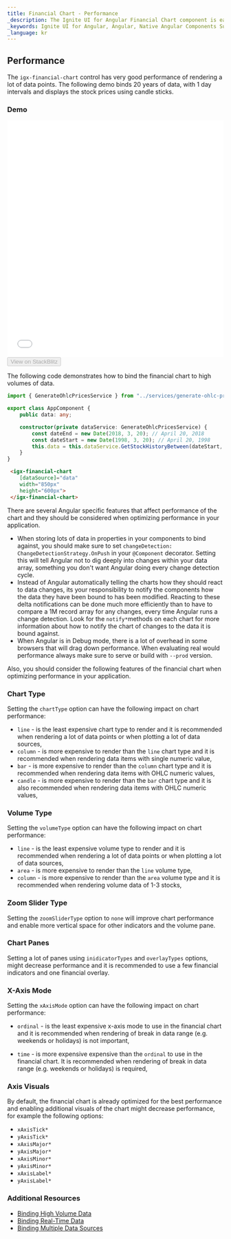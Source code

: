 ```yaml
---
title: Financial Chart - Performance
_description: The Ignite UI for Angular Financial Chart component is easily configured to display financial data using a simple and intuitive API, as once the user binds the data, the chart offers multiple ways in which the data can then be visualized and interpreted.
_keywords: Ignite UI for Angular, Angular, Native Angular Components Suite, Native Angular Controls, Native Angular Components, Native Angular Components Library, Angular Chart, Angular Chart Control, Angular Chart Example, Angular Grid Component, Angular Chart Component, Angular Financial Chart
_language: kr
---
```

## Performance

The `igx-financial-chart` control has very good performance of rendering a lot of data points. The following demo binds 20 years of data, with 1 day intervals and displays the stock prices using candle sticks.

### Demo

<div class="sample-container" style="height: 550px">
    <iframe id="financial-chart-performance-iframe" src='{environment:demosBaseUrl}/financial-chart-performance' width="100%" height="100%" seamless frameBorder="0" onload="onSampleIframeContentLoaded(this);"></iframe>
</div>
<div>
    <button data-localize="stackblitz" disabled class="stackblitz-btn"   data-iframe-id="financial-chart-performance-iframe" data-demos-base-url="{environment:demosBaseUrl}">View on StackBlitz
    </button>
</div>
<div class="divider--half"></div>


The following code demonstrates how to bind the financial chart to high volumes of data.

```typescript
import { GenerateOhlcPricesService } from "../services/generate-ohlc-prices.service";

export class AppComponent {
    public data: any;

    constructor(private dataService: GenerateOhlcPricesService) {
        const dateEnd = new Date(2018, 3, 20); // April 20, 2018
        const dateStart = new Date(1998, 3, 20); // April 20, 1998
        this.data = this.dataService.GetStockHistoryBetween(dateStart, dateEnd);
    }
}
```

```html
 <igx-financial-chart
    [dataSource]="data"
    width="850px"
    height="600px">
 </igx-financial-chart>
```

There are several Angular specific features that affect performance of the chart and they should be considered when optimizing performance in your application.

* When storing lots of data in properties in your components to bind against, you should make sure to set `changeDetection: ChangeDetectionStrategy.OnPush` in your `@Component` decorator. Setting this will tell Angular not to dig deeply into changes within your data array, something you don't want Angular doing every change detection cycle.
* Instead of Angular automatically telling the charts how they should react to data changes, its your responsibility to notify the components how the data they have been bound to has been modified. Reacting to these delta notifications can be done much more efficiently than to have to compare a 1M record array for any changes, every time Angular runs a change detection. Look for the `notify*`methods on each chart for more information about how to notify the chart of changes to the data it is bound against.
* When Angular is in Debug mode, there is a lot of overhead in some browsers that will drag down performance. When evaluating real would performance always make sure to serve or build with `--prod` version.


Also, you should consider the following features of the financial chart when optimizing performance in your application.

### Chart Type
Setting the `chartType` option can have the following impact on chart performance:

* `line` - is the least expensive chart type to render and it is recommended when rendering a lot of data points or when plotting a lot of data sources,
* `column` - is more expensive to render than the `line` chart type and it is recommended when rendering data items with single numeric value,
* `bar` - is more expensive to render than the `column` chart type and it is recommended when rendering data items with OHLC  numeric values,
* `candle` - is more expensive to render than the `bar` chart type and it is also recommended when rendering data items with OHLC  numeric values,

### Volume Type
Setting the `volumeType` option can have the following impact on chart performance:

* `line` - is the least expensive volume type to render and it is recommended when rendering a lot of data points or when plotting a lot of data sources,
* `area` - is more expensive to render than the `line` volume type,
* `column` - is more expensive to render than the `area` volume type and it is recommended when rendering volume data of 1-3 stocks,

### Zoom Slider Type
Setting the `zoomSliderType` option to `none` will improve chart performance and enable more vertical space for other indicators and the volume pane.

### Chart Panes
Setting a lot of panes using `inidicatorTypes` and `overlayTypes` options, might decrease performance and it is recommended to use a few financial indicators and one financial overlay.

### X-Axis Mode
Setting the `xAxisMode` option can have the following impact on chart performance:

* `ordinal` - is the least expensive x-axis mode to use in the financial chart and it is recommended when rendering of break in data range (e.g. weekends or holidays) is not important,

* `time` - is more expensive expensive than the `ordinal` to use in the financial chart. It is recommended when rendering of break in data range (e.g. weekends or holidays) is  required,

### Axis Visuals

By default, the financial chart is already optimized for the best performance and enabling additional visuals of the chart might decrease performance, for example the following options:

* `xAxisTick*`
* `yAxisTick*`
* `xAxisMajor*`
* `yAxisMajor*`
* `xAxisMinor*`
* `yAxisMinor*`
* `xAxisLabel*`
* `yAxisLabel*`


<div class="divider--half"></div>

### Additional Resources
<div class="divider--half"></div>

* [Binding High Volume Data](financialchart_high_volume_data.md)
* [Binding Real-Time Data](financialchart_real_time_data.md)
* [Binding Multiple Data Sources](financialchart_binding_to_multiple_data.md)
